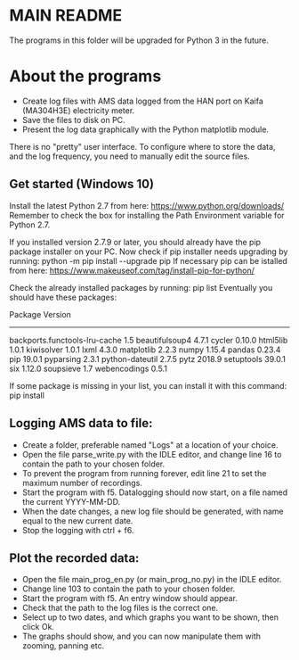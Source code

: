 # MAIN README

The programs in this folder will be upgraded for Python 3 in the future.

About the programs
==================
* Create log files with AMS data logged from the HAN port on Kaifa (MA304H3E) electricity meter.
* Save the files to disk on PC.
* Present the log data graphically with the Python matplotlib module.

There is no "pretty" user interface. To configure where to store the data, and the log frequency, you need to manually edit the source files.

Get started (Windows 10)
------------------------
Install the latest Python 2.7 from here: https://www.python.org/downloads/
Remember to check the box for installing the Path Environment variable for Python 2.7.

If you installed version 2.7.9 or later, you should already have the pip package installer on your PC.
Now check if pip installer needs upgrading by running: python -m pip install --upgrade pip
If necessary pip can be istalled from here: https://www.makeuseof.com/tag/install-pip-for-python/

Check the already installed packages by running: pip list
Eventually you should have these packages:

Package                       Version
----------------------------- -------
backports.functools-lru-cache 1.5
beautifulsoup4                4.7.1
cycler                        0.10.0
html5lib                      1.0.1
kiwisolver                    1.0.1
lxml                          4.3.0
matplotlib                    2.2.3
numpy                         1.15.4
pandas                        0.23.4
pip                           19.0.1
pyparsing                     2.3.1
python-dateutil               2.7.5
pytz                          2018.9
setuptools                    39.0.1
six                           1.12.0
soupsieve                     1.7
webencodings                  0.5.1

If some package is missing in your list, you can install it with this command: pip install <package name>

Logging AMS data to file:
-------------------------
* Create a folder, preferable named "Logs" at a location of your choice.
* Open the file parse_write.py with the IDLE editor, and change line 16 to contain the path to your chosen folder.
* To prevent the program from running forever, edit line 21 to set the maximum number of recordings.
* Start the program with f5. Datalogging should now start, on a file named the current YYYY-MM-DD.
* When the date changes, a new log file should be generated, with name equal to the new current date.
* Stop the logging with ctrl + f6.

Plot the recorded data:
-----------------------
* Open the file main_prog_en.py (or main_prog_no.py) in the IDLE editor.
* Change line 103 to contain the path to your chosen folder.
* Start the program with f5. An entry window should appear.
* Check that the path to the log files is the correct one.
* Select up to two dates, and which graphs you want to be shown, then click Ok.
* The graphs should show, and you can now manipulate them with zooming, panning etc.
